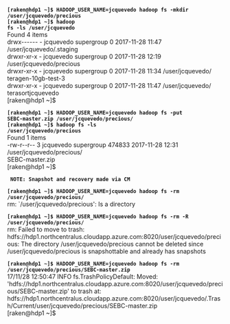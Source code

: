 <code><b>[raken@hdp1 ~]$ HADOOP_USER_NAME=jcquevedo hadoop fs -mkdir /user/jcquevedo/precious</b></code><br>
<code><b>[raken@hdp1 ~]$ hadoop fs -ls /user/jcquevedo</b></code><br>
Found 4 items<br>
drwx------   - jcquevedo supergroup          0 2017-11-28 11:47 /user/jcquevedo/.staging<br>
drwxr-xr-x   - jcquevedo supergroup          0 2017-11-28 12:19 /user/jcquevedo/precious<br>
drwxr-xr-x   - jcquevedo supergroup          0 2017-11-28 11:34 /user/jcquevedo/<br>teragen-10gb-test-3<br>
drwxr-xr-x   - jcquevedo supergroup          0 2017-11-28 11:47 /user/jcquevedo/<br>terasortjcquevedo<br>
[raken@hdp1 ~]$ <br>


<code><b>[raken@hdp1 ~]$ HADOOP_USER_NAME=jcquevedo hadoop fs -put SEBC-master.zip /user/jcquevedo/precious/</b></code><br>
<code><b>[raken@hdp1 ~]$ hadoop fs -ls /user/jcquevedo/precious</b></code><br>
Found 1 items<br>
-rw-r--r--   3 jcquevedo supergroup     474833 2017-11-28 12:31 /user/jcquevedo/precious/<br>SEBC-master.zip<br>
[raken@hdp1 ~]$ 


<code><b> NOTE: Snapshot and recovery made via CM </b></code><br>

<code><b>[raken@hdp1 ~]$ HADOOP_USER_NAME=jcquevedo hadoop fs -rm /user/jcquevedo/precious/</b></code><br>
rm: `/user/jcquevedo/precious': Is a directory<br>

<code><b>[raken@hdp1 ~]$ HADOOP_USER_NAME=jcquevedo hadoop fs -rm -R /user/jcquevedo/precious/</b></code><br>
rm: Failed to move to trash: hdfs://hdp1.northcentralus.cloudapp.azure.com:8020/user/jcquevedo/precious: The directory /user/jcquevedo/precious cannot be deleted since /user/jcquevedo/precious is snapshottable and already has snapshots<br>

<code><b>[raken@hdp1 ~]$ HADOOP_USER_NAME=jcquevedo hadoop fs -rm /user/jcquevedo/precious/SEBC-master.zip</b></code><br>
17/11/28 12:50:47 INFO fs.TrashPolicyDefault: Moved: 'hdfs://hdp1.northcentralus.cloudapp.azure.com:8020/user/jcquevedo/precious/SEBC-master.zip' to trash at: hdfs://hdp1.northcentralus.cloudapp.azure.com:8020/user/jcquevedo/.Trash/Current/user/jcquevedo/precious/SEBC-master.zip<br>
[raken@hdp1 ~]$ 


